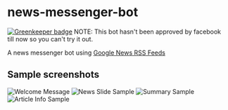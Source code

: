 # news-messenger-bot

[![Greenkeeper badge](https://badges.greenkeeper.io/abdulhannanali/news-messenger-bot.svg)](https://greenkeeper.io/)
NOTE: This bot hasn't been approved by facebook till now so you can't try  it out.

A news messenger bot using [Google News RSS Feeds](https://news.google.com/?output=rss)

## Sample screenshots
![Welcome Message](http://i.imgur.com/Tb9bh7Q.png)
![News Slide Sample](http://i.imgur.com/FBUWGtM.png)
![Summary Sample](http://i.imgur.com/9TzhhAw.png)
![Article Info Sample](http://i.imgur.com/kBBnXmT.png)
